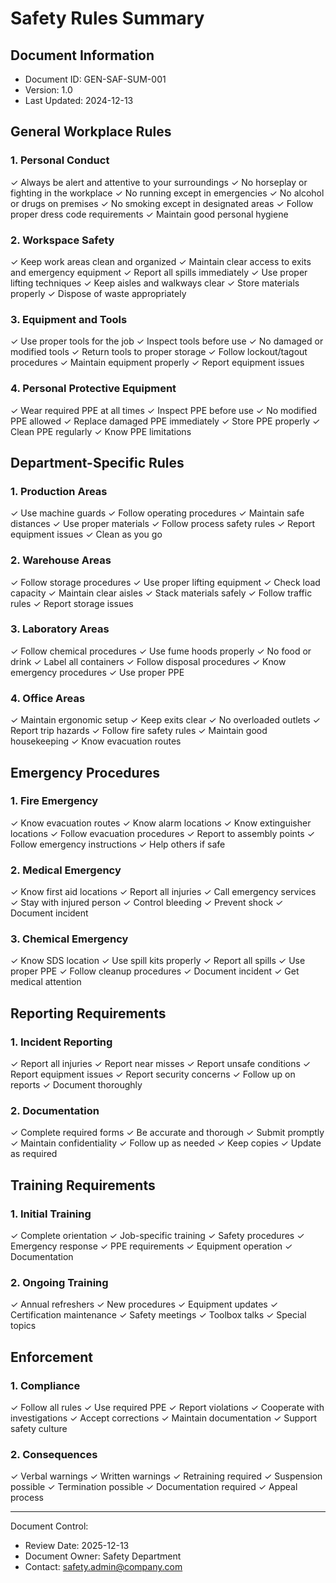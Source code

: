 # Safety Rules Summary

## Document Information
- Document ID: GEN-SAF-SUM-001
- Version: 1.0
- Last Updated: 2024-12-13

## General Workplace Rules

### 1. Personal Conduct
✓ Always be alert and attentive to your surroundings
✓ No horseplay or fighting in the workplace
✓ No running except in emergencies
✓ No alcohol or drugs on premises
✓ No smoking except in designated areas
✓ Follow proper dress code requirements
✓ Maintain good personal hygiene

### 2. Workspace Safety
✓ Keep work areas clean and organized
✓ Maintain clear access to exits and emergency equipment
✓ Report all spills immediately
✓ Use proper lifting techniques
✓ Keep aisles and walkways clear
✓ Store materials properly
✓ Dispose of waste appropriately

### 3. Equipment and Tools
✓ Use proper tools for the job
✓ Inspect tools before use
✓ No damaged or modified tools
✓ Return tools to proper storage
✓ Follow lockout/tagout procedures
✓ Maintain equipment properly
✓ Report equipment issues

### 4. Personal Protective Equipment
✓ Wear required PPE at all times
✓ Inspect PPE before use
✓ No modified PPE allowed
✓ Replace damaged PPE immediately
✓ Store PPE properly
✓ Clean PPE regularly
✓ Know PPE limitations

## Department-Specific Rules

### 1. Production Areas
✓ Use machine guards
✓ Follow operating procedures
✓ Maintain safe distances
✓ Use proper materials
✓ Follow process safety rules
✓ Report equipment issues
✓ Clean as you go

### 2. Warehouse Areas
✓ Follow storage procedures
✓ Use proper lifting equipment
✓ Check load capacity
✓ Maintain clear aisles
✓ Stack materials safely
✓ Follow traffic rules
✓ Report storage issues

### 3. Laboratory Areas
✓ Follow chemical procedures
✓ Use fume hoods properly
✓ No food or drink
✓ Label all containers
✓ Follow disposal procedures
✓ Know emergency procedures
✓ Use proper PPE

### 4. Office Areas
✓ Maintain ergonomic setup
✓ Keep exits clear
✓ No overloaded outlets
✓ Report trip hazards
✓ Follow fire safety rules
✓ Maintain good housekeeping
✓ Know evacuation routes

## Emergency Procedures

### 1. Fire Emergency
✓ Know evacuation routes
✓ Know alarm locations
✓ Know extinguisher locations
✓ Follow evacuation procedures
✓ Report to assembly points
✓ Follow emergency instructions
✓ Help others if safe

### 2. Medical Emergency
✓ Know first aid locations
✓ Report all injuries
✓ Call emergency services
✓ Stay with injured person
✓ Control bleeding
✓ Prevent shock
✓ Document incident

### 3. Chemical Emergency
✓ Know SDS location
✓ Use spill kits properly
✓ Report all spills
✓ Use proper PPE
✓ Follow cleanup procedures
✓ Document incident
✓ Get medical attention

## Reporting Requirements

### 1. Incident Reporting
✓ Report all injuries
✓ Report near misses
✓ Report unsafe conditions
✓ Report equipment issues
✓ Report security concerns
✓ Follow up on reports
✓ Document thoroughly

### 2. Documentation
✓ Complete required forms
✓ Be accurate and thorough
✓ Submit promptly
✓ Maintain confidentiality
✓ Follow up as needed
✓ Keep copies
✓ Update as required

## Training Requirements

### 1. Initial Training
✓ Complete orientation
✓ Job-specific training
✓ Safety procedures
✓ Emergency response
✓ PPE requirements
✓ Equipment operation
✓ Documentation

### 2. Ongoing Training
✓ Annual refreshers
✓ New procedures
✓ Equipment updates
✓ Certification maintenance
✓ Safety meetings
✓ Toolbox talks
✓ Special topics

## Enforcement

### 1. Compliance
✓ Follow all rules
✓ Use required PPE
✓ Report violations
✓ Cooperate with investigations
✓ Accept corrections
✓ Maintain documentation
✓ Support safety culture

### 2. Consequences
✓ Verbal warnings
✓ Written warnings
✓ Retraining required
✓ Suspension possible
✓ Termination possible
✓ Documentation required
✓ Appeal process

---
Document Control:
- Review Date: 2025-12-13
- Document Owner: Safety Department
- Contact: safety.admin@company.com